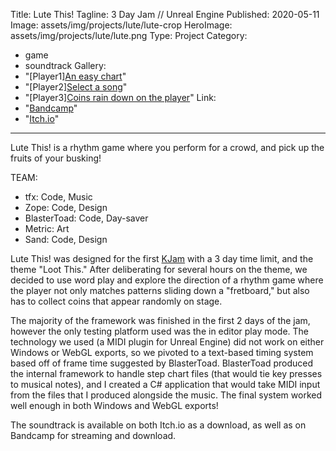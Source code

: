 ﻿Title: Lute This!
Tagline: 3 Day Jam // Unreal Engine
Published: 2020-05-11
Image: assets/img/projects/lute/lute-crop
HeroImage: assets/img/projects/lute/lute.png
Type: Project
Category: 
  - game
  - soundtrack
Gallery:
  - "[Player1][An easy chart](assets/img/projects/lute/lute)"
  - "[Player2][Select a song](assets/img/projects/lute/menu.png)"
  - "[Player3][Coins rain down on the player](assets/img/projects/lute/makeItRain.png)"
Link:
  - "[Bandcamp](https://seawaves.bandcamp.com/album/lute-this-ost)"
  - "[Itch.io](https://metriczero.itch.io/lute-this)"
---
Lute This! is a rhythm game where you perform for a crowd, and pick up the fruits of your busking!

TEAM:
- tfx: Code, Music
- Zope: Code, Design
- BlasterToad: Code, Day-saver
- Metric: Art
- Sand: Code, Design

Lute This! was designed for the first [KJam](https://itch.io/jam/kjam) with a 3 day time limit, and the theme "Loot This."  After deliberating for several hours on the theme, we decided to use word play and explore the direction of a rhythm game where the player not only matches patterns sliding down a "fretboard," but also has to collect coins that appear randomly on stage.

The majority of the framework was finished in the first 2 days of the jam, however the only testing platform used was the in editor play mode.  The technology we used (a MIDI plugin for Unreal Engine) did not work on either Windows or WebGL exports, so we pivoted to a text-based timing system based off of frame time suggested by BlasterToad.  BlasterToad produced the internal framework to handle step chart files (that would tie key presses to musical notes), and I created a C# application that would take MIDI input from the files that I produced alongside the music.  The final system worked well enough in both Windows and WebGL exports!

The soundtrack is available on both Itch.io as a download, as well as on Bandcamp for streaming and download.